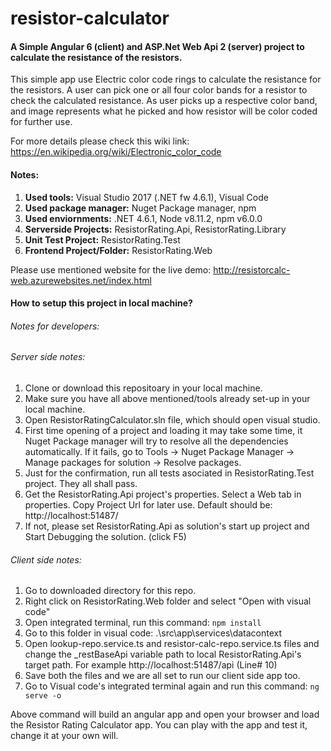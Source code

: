 # resistor-calculator
#### A Simple Angular 6 (client) and ASP.Net Web Api 2 (server) project to calculate the resistance of the resistors.
This simple app use Electric color code rings to calculate the resistance for the resistors. A user can pick one or all four color bands for a resistor to check the calculated resistance. As user picks up a respective color band, and image represents what he picked and how resistor will be color coded for further use.

For more details please check this wiki link: https://en.wikipedia.org/wiki/Electronic_color_code

#### Notes:
1. **Used tools:** Visual Studio 2017 (.NET fw 4.6.1), Visual Code
2. **Used package manager:** Nuget Package manager, npm
3. **Used enviornments:** .NET 4.6.1, Node v8.11.2, npm v6.0.0
4. **Serverside Projects:** ResistorRating.Api, ResistorRating.Library
5. **Unit Test Project:** ResistorRating.Test
6. **Frontend Project/Folder:** ResistorRating.Web

Please use mentioned website for the live demo: http://resistorcalc-web.azurewebsites.net/index.html

#### How to setup this project in local machine?
###### Notes for developers:
###### Server side notes:
1. Clone or download this repositoary in your local machine.
2. Make sure you have all above mentioned/tools already set-up in your local machine.
3. Open ResistorRatingCalculator.sln file, which should open visual studio.
4. First time opening of a project and loading it may take some time, it Nuget Package manager will try to resolve all the dependencies automatically. If it fails, go to Tools -> Nuget Package Manager -> Manage packages for solution -> Resolve packages.
5. Just for the confirmation, run all tests asociated in ResistorRating.Test project. They all shall pass.
6. Get the ResistorRating.Api project's properties. Select a Web tab in properties. Copy Project Url for later use. Default should be: http://localhost:51487/
7. If not, please set ResistorRating.Api as solution's start up project and Start Debugging the solution. (click F5)

###### Client side notes:
1. Go to downloaded directory for this repo.
2. Right click on ResistorRating.Web folder and  select "Open with visual code"
3. Open integrated terminal, run this command: `npm install`
4. Go to this folder in visual code: .\src\app\services\datacontext
5. Open lookup-repo.service.ts and resistor-calc-repo.service.ts files and change the _restBaseApi variable path to local ResistorRating.Api's target path. For example http://localhost:51487/api (Line# 10)
6. Save both the files and we are all set to run our client side app too.
7. Go to Visual code's integrated terminal again and run this command: `ng serve -o`

Above command will build an angular app and open your browser and load the Resistor Rating Calculator app. You can play with the app and test it, change it at your own will.
